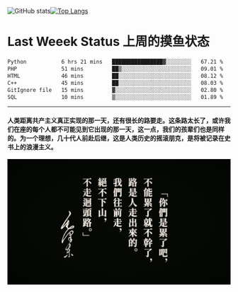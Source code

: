 ![GitHub stats](https://github-readme-stats.vercel.app/api?username=Mundanity-fc&hide=stars&count_private=true&show_icons=true&theme=prussian)[![Top Langs](https://github-readme-stats.vercel.app/api/top-langs/?username=Mundanity-fc&hide=javascript,html,css,blade&layout=compact&theme=prussian)](https://github.com/anuraghazra/github-readme-stats)

# Last Weeek Status 上周的摸鱼状态
<!--START_SECTION:waka-->

```text
Python           6 hrs 21 mins   ████████████████▓░░░░░░░░   67.21 %
PHP              51 mins         ██▒░░░░░░░░░░░░░░░░░░░░░░   09.01 %
HTML             46 mins         ██░░░░░░░░░░░░░░░░░░░░░░░   08.12 %
C++              45 mins         ██░░░░░░░░░░░░░░░░░░░░░░░   08.03 %
GitIgnore file   15 mins         ▓░░░░░░░░░░░░░░░░░░░░░░░░   02.80 %
SQL              10 mins         ▒░░░░░░░░░░░░░░░░░░░░░░░░   01.89 %
```

<!--END_SECTION:waka-->

---

#### 人类距离共产主义真正实现的那一天，还有很长的路要走。这条路太长了，或许我们在座的每个人都不可能见到它出现的那一天，这一点，我们的孩辈们也是同样的。为一个理想，几十代人前赴后继，这是人类历史的摇滚朋克，是将被记录在史书上的浪漫主义。

![HeSays](./HeSays.webp)

